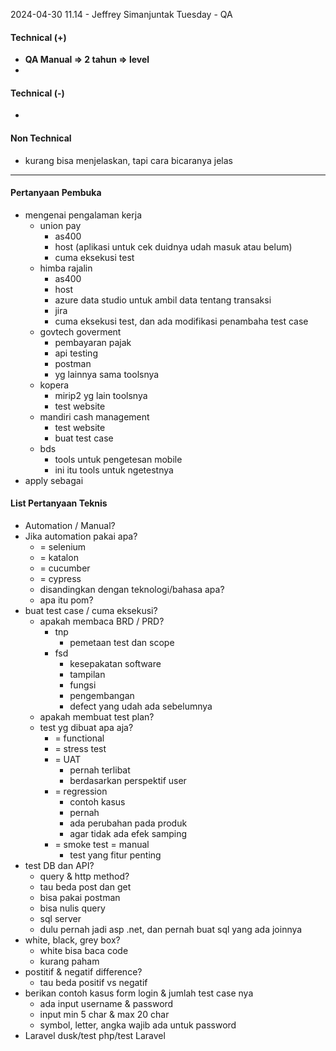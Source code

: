 2024-04-30 11.14 - Jeffrey Simanjuntak Tuesday - QA

#### Technical (+) 

- **QA Manual => 2 tahun => level**  
- 

#### Technical (-)  

- 

#### Non Technical  

- kurang bisa menjelaskan, tapi cara bicaranya jelas

---

#### Pertanyaan Pembuka

- mengenai pengalaman kerja  
	- union pay
		- as400
		- host (aplikasi untuk cek duidnya udah masuk atau belum)
		- cuma eksekusi test
	- himba rajalin
		- as400
		- host
		- azure data studio untuk ambil data tentang transaksi
		- jira
		- cuma eksekusi test, dan ada modifikasi penambaha test case
	- govtech goverment
		- pembayaran pajak
		- api testing
		- postman
		- yg lainnya sama toolsnya
	- kopera
		- mirip2 yg lain toolsnya
		- test website
	- mandiri cash management
		- test website
		- buat test case
	- bds
		- tools untuk pengetesan mobile
		- ini itu tools untuk ngetestnya
- apply sebagai


#### List Pertanyaan Teknis

- Automation / Manual?  
- Jika automation pakai apa?
	- = selenium
	- = katalon
	- = cucumber
	- = cypress
	- disandingkan dengan teknologi/bahasa apa?
	- apa itu pom?
- buat test case / cuma eksekusi?
	- apakah membaca BRD / PRD?
		- tnp
			- pemetaan test dan scope
		- fsd
			- kesepakatan software
			- tampilan
			- fungsi
			- pengembangan
			- defect yang udah ada sebelumnya
	- apakah membuat test plan?
	- test yg dibuat apa aja?
		- = functional
		- = stress test
		- = UAT
			- pernah terlibat
			- berdasarkan perspektif user
		- = regression
			- contoh kasus
			- pernah
			- ada perubahan pada produk
			- agar tidak ada efek samping
		- = smoke test = manual
			- test yang fitur penting
- test DB dan API?
	- query & http method?
	- tau beda post dan get
	- bisa pakai postman
	- bisa nulis query
	- sql server
	- dulu pernah jadi asp .net, dan pernah buat sql yang ada joinnya
- white, black, grey box?
	- white bisa baca code
	- kurang paham
- postitif & negatif difference?
	- tau beda positif vs negatif
- berikan contoh kasus form login & jumlah test case nya
	- ada input username & password
	- input min 5 char & max 20 char
	- symbol, letter, angka wajib ada untuk password
- Laravel dusk/test php/test Laravel